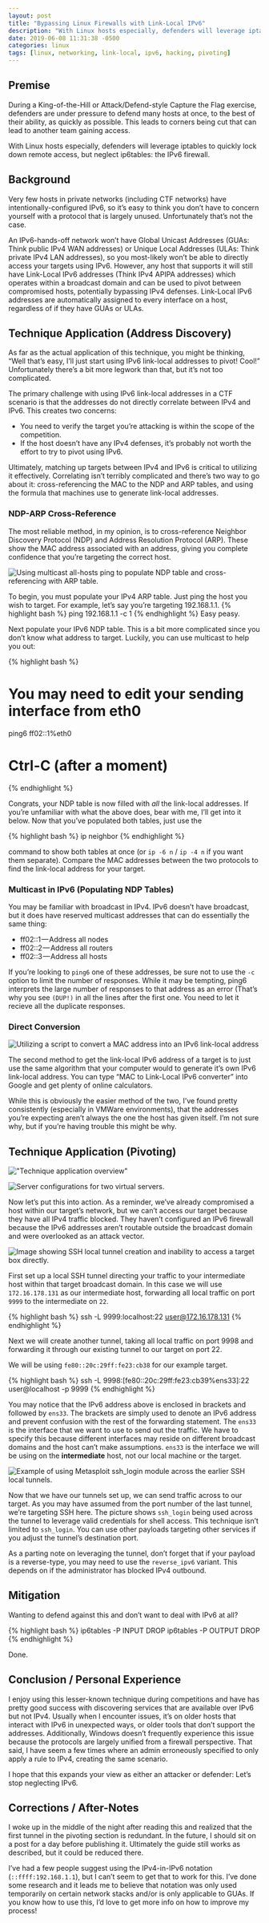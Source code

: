 ```yaml
---
layout: post
title: "Bypassing Linux Firewalls with Link-Local IPv6"
description: "With Linux hosts especially, defenders will leverage iptables to quickly lock down remote access, but neglect ip6tables: the IPv6 firewall."
date: 2019-06-08 11:31:38 -0500
categories: linux
tags: [linux, networking, link-local, ipv6, hacking, pivoting]
---
```


## Premise

During a King-of-the-Hill or Attack/Defend-style Capture the Flag exercise, defenders are under pressure to defend many hosts at once, to the best of their ability, as quickly as possible. This leads to corners being cut that can lead to another team gaining access.

With Linux hosts especially, defenders will leverage iptables to quickly lock down remote access, but neglect ip6tables: the IPv6 firewall.

## Background

Very few hosts in private networks (including CTF networks) have intentionally-configured IPv6, so it’s easy to think you don’t have to concern yourself with a protocol that is largely unused. Unfortunately that’s not the case.

An IPv6-hands-off network won’t have Global Unicast Addresses (GUAs: Think public IPv4 WAN addresses) or Unique Local Addresses (ULAs: Think private IPv4 LAN addresses), so you most-likely won’t be able to directly access your targets using IPv6. However, any host that supports it will still have Link-Local IPv6 addresses (Think IPv4 APIPA addresses) which operates within a broadcast domain and can be used to pivot between compromised hosts, potentially bypassing IPv4 defenses. Link-Local IPv6 addresses are automatically assigned to every interface on a host, regardless of if they have GUAs or ULAs.

## Technique Application (Address Discovery)

As far as the actual application of this technique, you might be thinking, “Well that’s easy, I’ll just start using IPv6 link-local addresses to pivot! Cool!” Unfortunately there’s a bit more legwork than that, but it’s not too complicated.

The primary challenge with using IPv6 link-local addresses in a CTF scenario is that the addresses do not directly correlate between IPv4 and IPv6. This creates two concerns:

- You need to verify the target you’re attacking is within the scope of the competition.
- If the host doesn’t have any IPv4 defenses, it’s probably not worth the effort to try to pivot using IPv6.

Ultimately, matching up targets between IPv4 and IPv6 is critical to utilizing it effectively. Correlating isn’t terribly complicated and there’s two way to go about it: cross-referencing the MAC to the NDP and ARP tables, and using the formula that machines use to generate link-local addresses.

### NDP-ARP Cross-Reference

The most reliable method, in my opinion, is to cross-reference Neighbor Discovery Protocol (NDP) and Address Resolution Protocol (ARP). These show the MAC address associated with an address, giving you complete confidence that you’re targeting the correct host.

![Using multicast all-hosts ping to populate NDP table and cross-referencing with ARP table.](/assets/images/multicast_ping_populate_ndp.png)

To begin, you must populate your IPv4 ARP table. Just ping the host you wish to target. For example, let’s say you’re targeting 192.168.1.1.
{% highlight bash %}
ping 192.168.1.1 -c 1
{% endhighlight %}
Easy peasy.

Next populate your IPv6 NDP table. This is a bit more complicated since you don’t know what address to target. Luckily, you can use multicast to help you out:

{% highlight bash %}
# You may need to edit your sending interface from eth0
ping6 ff02::1%eth0
# Ctrl-C (after a moment)
{% endhighlight %}

Congrats, your NDP table is now filled with *all* the link-local addresses.
If you’re unfamiliar with what the above does, bear with me, I’ll get into it below.
Now that you’ve populated both tables, just use the

{% highlight bash %}
ip neighbor
{% endhighlight %}

command to show both tables at once (or `ip -6 n` / `ip -4 n` if you want them separate). Compare the MAC addresses between the two protocols to find the link-local address for your target.

### Multicast in IPv6 (Populating NDP Tables)

You may be familiar with broadcast in IPv4. IPv6 doesn’t have broadcast, but it does have reserved multicast addresses that can do essentially the same thing:

- ff02::1 — Address all nodes
- ff02::2 — Address all routers
- ff02::3 — Address all hosts

If you’re looking to `ping6` one of these addresses, be sure not to use the `-c` option to limit the number of responses. While it may be tempting, ping6 interprets the large number of responses to that address as an error (That’s why you see `(DUP!)` in all the lines after the first one. You need to let it recieve all the duplicate responses.

### Direct Conversion

![Utilizing a script to convert a MAC address into an IPv6 link-local address](/assets/images/ipv6_converter.png)

The second method to get the link-local IPv6 address of a target is to just use the same algorithm that your computer would to generate it’s own IPv6 link-local address. You can type “MAC to Link-Local IPv6 converter” into Google and get plenty of online calculators.

While this is obviously the easier method of the two, I’ve found pretty consistently (especially in VMWare environments), that the addresses you’re expecting aren’t always the one the host has given itself. I’m not sure why, but if you’re having trouble this might be why.

## Technique Application (Pivoting)

!["Technique application overview"](/assets/images/llv6pivot_ttp_overview.png)

![Server configurations for two virtual servers.](/assets/images/llv6pivot_ttp_config.png)

Now let’s put this into action. As a reminder, we’ve already compromised a host within our target’s network, but we can’t access our target because they have all IPv4 traffic blocked. They haven’t configured an IPv6 firewall because the IPv6 addresses aren’t routable outside the broadcast domain and were overlooked as an attack vector.

![Image showing SSH local tunnel creation and inability to access a target box directly.](/assets/images/llv6pivot_ttp_tunnel.png)

First set up a local SSH tunnel directing your traffic to your intermediate host within that target broadcast domain. In this case we will use `172.16.178.131` as our intermediate host, forwarding all local traffic on port `9999` to the intermediate on `22`.

{% highlight bash %}
ssh -L 9999:localhost:22 user@172.16.178.131
{% endhighlight %}

Next we will create another tunnel, taking all local traffic on port 9998 and forwarding it through our existing tunnel to our target on port 22.

We will be using `fe80::20c:29ff:fe23:cb38` for our example target.

{% highlight bash %}
ssh -L 9998:[fe80::20c:29ff:fe23:cb39%ens33]:22 user@localhost -p 9999
{% endhighlight %}

You may notice that the IPv6 address above is enclosed in brackets and followed by `ens33`. The brackets are simply used to denote an IPv6 address and prevent confusion with the rest of the forwarding statement. The `ens33` is the interface that we want to use to send out the traffic. We have to specify this because different interfaces may reside on different broadcast domains and the host can’t make assumptions. `ens33` is the interface we will be using on the **intermediate** host, not our local machine or the target.

![Example of using Metasploit ssh_login module across the earlier SSH local tunnels.](/assets/images/llv6pivot_ttp_exploit.png)

Now that we have our tunnels set up, we can send traffic across to our target. As you may have assumed from the port number of the last tunnel, we’re targeting SSH here. The picture shows `ssh_login` being used across the tunnel to leverage valid credentials for shell access. This technique isn’t limited to `ssh_login`. You can use other payloads targeting other services if you adjust the tunnel’s destination port.

As a parting note on leveraging the tunnel, don’t forget that if your payload is a reverse-type, you may need to use the `reverse_ipv6` variant. This depends on if the administrator has blocked IPv4 outbound.

## Mitigation

Wanting to defend against this and don’t want to deal with IPv6 at all?

{% highlight bash %}
ip6tables -P INPUT DROP
ip6tables -P OUTPUT DROP
{% endhighlight %}

Done.

## Conclusion / Personal Experience

I enjoy using this lesser-known technique during competitions and have has pretty good success with discovering services that are available over IPv6 but not IPv4. Usually when I encounter issues, it’s on older hosts that interact with IPv6 in unexpected ways, or older tools that don’t support the addresses. Additionally, Windows doesn’t frequently experience this issue because the protocols are largely unified from a firewall perspective. That said, I have seem a few times where an admin erroneously specified to only apply a rule to IPv4, creating the same scenario.

I hope that this expands your view as either an attacker or defender: Let’s stop neglecting IPv6.

## Corrections / After-Notes

I woke up in the middle of the night after reading this and realized that the first tunnel in the pivoting section is redundant. In the future, I should sit on a post for a day before publishing it. Ultimately the guide still works as described, but it could be reduced there.

I’ve had a few people suggest using the IPv4-in-IPv6 notation (`::ffff:192.168.1.1`), but I can’t seem to get that to work for this. I’ve done some research and it leads me to believe that notation was only used temporarily on certain network stacks and/or is only applicable to GUAs. If you know how to use this, I’d love to get more info on how to improve my process!
